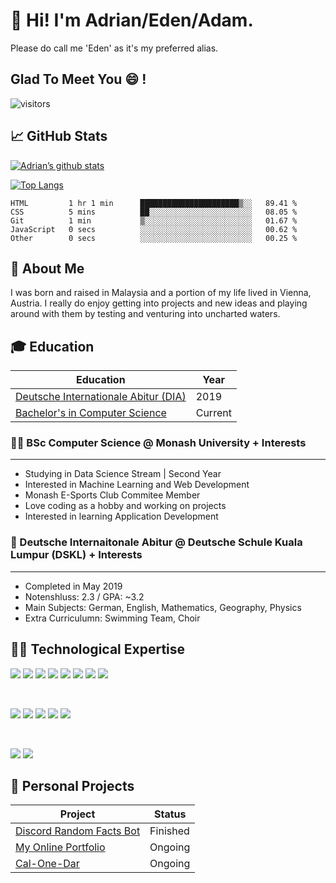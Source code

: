# 👋 Hi! I'm Adrian/Eden/Adam.

Please do call me 'Eden' as it's my preferred alias.


## Glad To Meet You :smile: !

![visitors](https://visitor-badge.glitch.me/badge?page_id=edenfrey.edenfrey&left_color=grey&right_color=blue)

## 📈 GitHub Stats

[![Adrian’s github stats](https://github-readme-stats.vercel.app/api?username=edenfrey&show_icons=true&hide_border=true&&count_private=false&include_all_commits=true&theme=dark)](https://github.com/edenfrey)

[![Top Langs](https://github-readme-stats.vercel.app/api/top-langs/?username=edenfrey&layout=compact&show_icons=true&hide_border=true&&count_private=false&include_all_commits=true&theme=dark)](https://github.com/edenfrey)

<!--START_SECTION:waka-->

```text
HTML         1 hr 1 min      ██████████████████████▒░░   89.41 %
CSS          5 mins          ██░░░░░░░░░░░░░░░░░░░░░░░   08.05 %
Git          1 min           ▒░░░░░░░░░░░░░░░░░░░░░░░░   01.67 %
JavaScript   0 secs          ░░░░░░░░░░░░░░░░░░░░░░░░░   00.62 %
Other        0 secs          ░░░░░░░░░░░░░░░░░░░░░░░░░   00.25 %
```

<!--END_SECTION:waka-->


## 🙋 About Me

I was born and raised in Malaysia and a portion of my life lived in Vienna, Austria. I really do enjoy getting into projects and new ideas and playing around with them by testing and venturing into uncharted waters.

## 🎓 Education
| Education | Year |
| ----------- | ----------- |
| [Deutsche Internationale Abitur (DIA)](#-student-bsc-computer-science--monash-university--interests) | 2019 |
| [Bachelor's in Computer Science](#-school-deutsche-internaitonale-abitur--deutsche-schule-kuala-lumpur-dskl--interests) | Current |

### :student: BSc Computer Science @ Monash University + Interests
---

- Studying in Data Science Stream | Second Year
- Interested in Machine Learning and Web Development
- Monash E-Sports Club Commitee Member
- Love coding as a hobby and working on projects
- Interested in learning Application Development

### :school: Deutsche Internaitonale Abitur @ Deutsche Schule Kuala Lumpur (DSKL) + Interests
---

- Completed in May 2019
- Notenshluss: 2.3 / GPA: ~3.2
- Main Subjects: German, English, Mathematics, Geography, Physics
- Extra Curriculumn: Swimming Team, Choir

## :man_technologist: Technological Expertise

![](https://img.shields.io/badge/Code-React-informational?style=flat&logo=react&color=61DAFB) ![](https://img.shields.io/badge/Code-HTML5-informational?style=flat&logo=html5&color=61DAFB) ![](https://img.shields.io/badge/Code-Node.js-informational?style=flat&logo=node.js&color=61DAFB) ![](https://img.shields.io/badge/Code-JavaScript-informational?style=flat&logo=javascript&color=61DAFB) ![](https://img.shields.io/badge/Code-Python-informational?style=flat&logo=python&color=61DAFB) ![](https://img.shields.io/badge/Code-R-informational?style=flat&logo=r&color=61DAFB) ![](https://img.shields.io/badge/Code-PostgreSQL-informational?style=flat&logo=postgresql&color=61DAFB) ![](https://img.shields.io/badge/Code-Java-informational?style=flat&logo=java&color=61DAFB) 

<br/>

![](https://img.shields.io/badge/Tools-Git-informational?style=flat&logo=git&color=61DAFB) ![](https://img.shields.io/badge/Tools-GitHub-informational?style=flat&logo=github&color=61DAFB) ![](https://img.shields.io/badge/Tools-Heroku-informational?style=flat&logo=heroku&color=61DAFB) ![](https://img.shields.io/badge/Tools-NPM-informational?style=flat&logo=npm&color=61DAFB) ![](https://img.shields.io/badge/Tools-VSCode-informational?style=flat&logo=visualstudiocode&color=61DAFB) 


<br/>

![](https://img.shields.io/badge/Style-CSS3-informational?style=flat&logo=css3&color=61DAFB) ![](https://img.shields.io/badge/Style-Bootstrap-informational?style=flat&logo=bootstrap&color=61DAFB)


## :thought_balloon: Personal Projects

| Project | Status |
| ----------- | ----------- |
| [Discord Random Facts Bot](https://www.github.com/edenfrey/Discord-Random-Facts-Bot) | Finished |
| [My Online Portfolio](https://edenfrey.github.io/) | Ongoing |
| [Cal-One-Dar](#) | Ongoing |

